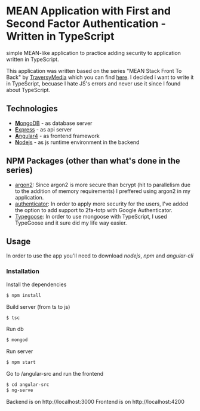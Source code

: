 # MEAN Application with First and Second Factor Authentication - Written in TypeScript
simple MEAN-like application to practice adding security to application written in TypeScript.

This application was written based on the series "MEAN Stack Front To Back" by [TraversyMedia](http://www.traversymedia.com/) which you can find [here](https://www.youtube.com/playlist?list=PLillGF-RfqbZMNtaOXJQiDebNXjVapWPZ).
I decided i want to write it in TypeScript, becuase I hate JS's errors and never use it since I found about TypeScript.

## Technologies
* [**M**ongoDB](https://www.mongodb.com/) - as database server
* [**E**xpress](https://expressjs.com/) - as api server
* [**A**ngular4](https://angular.io/) - as frontend framework
* [**N**odejs](https://nodejs.org/) - as js runtime environment in the backend

## NPM Packages (other than what's done in the series)
* [argon2](https://github.com/ranisalt/node-argon2): Since argon2 is more secure than bcrypt (hit to parallelism due to the addition of memory requirements) I preffered using argon2 in my application.
* [authenticator](https://git.daplie.com/Daplie/node-authenticator): In order to apply more security for the users, I've added the option to add support to 2fa-totp with Google Authenticator.
* [Typegoose](https://github.com/szokodiakos/typegoose): In order to use mongoose with TypeScript, I used TypeGoose and it sure did my life way easier.

## Usage
In order to use the app you'll need to download _nodejs_, _npm_ and _angular-cli_

### Installation

Install the dependencies

```sh
$ npm install
```
Build server (from ts to js)
```sh
$ tsc
```
Run db
```sh
$ mongod
```
Run server
```sh
$ npm start
```
Go to /angular-src and run the frontend
```sh
$ cd angular-src
$ ng-serve
```
Backend is on http://localhost:3000
Frontend is on http://localhost:4200
